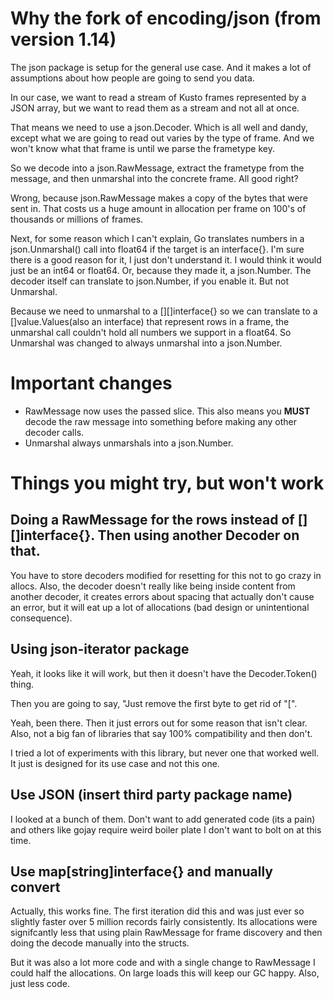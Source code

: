# Why the fork of encoding/json (from version 1.14)

The json package is setup for the general use case. And it makes a lot of assumptions about how people are going to send you data.

In our case, we want to read a stream of Kusto frames represented by a JSON array, but we want to read them as a stream and not all at once.

That means we need to use a json.Decoder. Which is all well and dandy, except what we are going to read out varies by the type of frame. And we won't know what that frame is until we parse the frametype key.

So we decode into a json.RawMessage, extract the frametype from the message, and then unmarshal into the concrete frame.  All good right?

Wrong, because json.RawMessage makes a copy of the bytes that were sent in.  That costs us a huge amount in allocation per frame on 100's of thousands or millions of frames.

Next, for some reason which I can't explain, Go translates numbers in a json.Unmarshal() call into float64 if the target is an interface{}.  I'm sure there is a good reason for it, I just don't understand it.  I would think it would just be an int64 or float64.  Or, because they made it, a json.Number.  The decoder itself can translate to json.Number, if you enable it.  But not Unmarshal.

Because we need to unmarshal to a [][]interface{} so we can translate to a []value.Values(also an interface) that represent rows in a frame, the unmarshal call couldn't hold all numbers we support in a float64.  So Unmarshal was changed to always unmarshal into a json.Number.

# Important changes

- RawMessage now uses the passed slice. This also means you **MUST** decode the raw message into something before making any other decoder calls.
- Unmarshal always unmarshals into a json.Number.

# Things you might try, but won't work

## Doing a RawMessage for the rows instead of [][]interface{}.  Then using another Decoder on that.

You have to store decoders modified for resetting for this not to go crazy in allocs. Also, the decoder doesn't really like being inside content from another decoder, it creates errors about spacing that actually don't cause an error, but it will eat up a lot of allocations (bad design or unintentional consequence).

## Using json-iterator package

Yeah, it looks like it will work, but then it doesn't have the Decoder.Token() thing.

Then you are going to say, "Just remove the first byte to get rid of "[".  

Yeah, been there.  Then it just errors out for some reason that isn't clear.  Also, not a big fan of libraries that say 100% compatibility and then don't.  

I tried a lot of experiments with this library, but never one that worked well.  It just is designed for its use case and not this one.

## Use JSON (insert third party package name)

I looked at a bunch of them.  Don't want to add generated code (its a pain) and others like gojay require weird boiler plate I don't want to bolt on at this time.  

## Use map[string]interface{} and manually convert

Actually, this works fine.  The first iteration did this and was just ever so slightly faster over 5 million records fairly consistently.  Its allocations were signifcantly less that using plain RawMessage for frame discovery and then doing the decode manually into the structs.  

But it was also a lot more code and with a single change to RawMessage I could half the allocations.  On large loads this will keep our GC happy.  Also, just less code.

